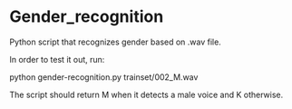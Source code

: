 # Gender_recognition

Python script that recognizes gender based on .wav file.

In order to test it out, run:

python gender-recognition.py trainset/002_M.wav

The script should return M when it detects a male voice and K otherwise.

